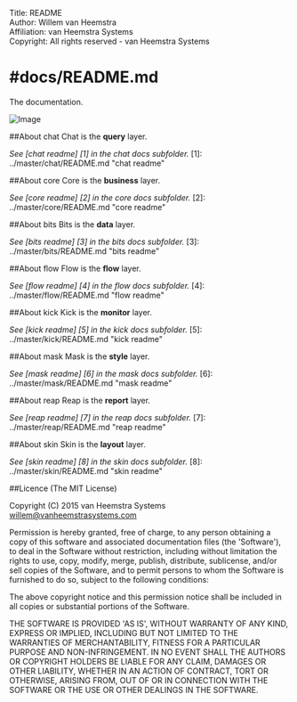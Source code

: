 Title: README  
Author: Willem van Heemstra  
Affiliation: van Heemstra Systems  
Copyright: All rights reserved - van Heemstra Systems

#docs/README.md
====
The documentation.

![Image](../master/images/system_overview.png?raw=true)

##About chat
Chat is the **query** layer.

*See [chat readme] [1] in the chat docs subfolder.*
[1]: ../master/chat/README.md "chat readme"

##About core
Core is the **business** layer.

*See [core readme] [2] in the core docs subfolder.*
[2]: ../master/core/README.md "core readme"

##About bits
Bits is the **data** layer.

*See [bits readme] [3] in the bits docs subfolder.*
[3]: ../master/bits/README.md "bits readme"

##About flow
Flow is the **flow** layer.

*See [flow readme] [4] in the flow docs subfolder.*
[4]: ../master/flow/README.md "flow readme"

##About kick
Kick is the **monitor** layer. 

*See [kick readme] [5] in the kick docs subfolder.*
[5]: ../master/kick/README.md "kick readme"

##About mask
Mask is the **style** layer. 

*See [mask readme] [6] in the mask docs subfolder.*
[6]: ../master/mask/README.md "mask readme"

##About reap
Reap is the **report** layer. 

*See [reap readme] [7] in the reap docs subfolder.*
[7]: ../master/reap/README.md "reap readme"

##About skin
Skin is the **layout** layer.

*See [skin readme] [8] in the skin docs subfolder.*
[8]: ../master/skin/README.md "skin readme"

##Licence
(The MIT License)

Copyright (C) 2015 van Heemstra Systems willem@vanheemstrasystems.com

Permission is hereby granted, free of charge, to any person obtaining a copy of this software and associated documentation files (the 'Software'), to deal in the Software without restriction, including without limitation the rights to use, copy, modify, merge, publish, distribute, sublicense, and/or sell copies of the Software, and to permit persons to whom the Software is furnished to do so, subject to the following conditions:

The above copyright notice and this permission notice shall be included in all copies or substantial portions of the Software.

THE SOFTWARE IS PROVIDED 'AS IS', WITHOUT WARRANTY OF ANY KIND, EXPRESS OR IMPLIED, INCLUDING BUT NOT LIMITED TO THE WARRANTIES OF MERCHANTABILITY, FITNESS FOR A PARTICULAR PURPOSE AND NON-INFRINGEMENT. IN NO EVENT SHALL THE AUTHORS OR COPYRIGHT HOLDERS BE LIABLE FOR ANY CLAIM, DAMAGES OR OTHER LIABILITY, WHETHER IN AN ACTION OF CONTRACT, TORT OR OTHERWISE, ARISING FROM, OUT OF OR IN CONNECTION WITH THE SOFTWARE OR THE USE OR OTHER DEALINGS IN THE SOFTWARE.
